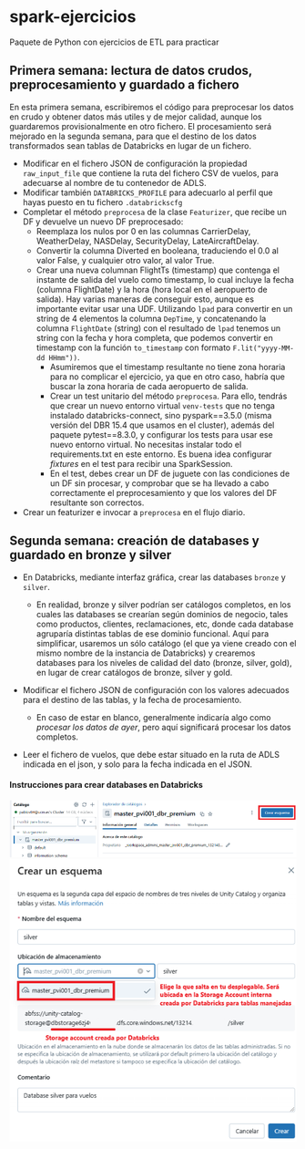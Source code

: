 # spark-ejercicios
Paquete de Python con ejercicios de ETL para practicar 

## Primera semana: lectura de datos crudos, preprocesamiento y guardado a fichero

En esta primera semana, escribiremos el código para preprocesar los datos en crudo y obtener datos más utiles y de 
mejor calidad, aunque los guardaremos provisionalmente en otro fichero. El procesamiento será mejorado en la segunda 
semana, para que el destino de los datos transformados sean tablas de Databricks en lugar de un fichero. 

* Modificar en el fichero JSON de configuración la propiedad `raw_input_file` que contiene la ruta del fichero CSV 
de vuelos, para adecuarse al nombre de tu contenedor de ADLS.
* Modificar también `DATABRICKS_PROFILE` para adecuarlo al perfil que hayas puesto en tu fichero `.databrickscfg` 
* Completar el método `preprocesa` de la clase `Featurizer`, que recibe un DF y devuelve un nuevo DF preprocesado:
  * Reemplaza los nulos por 0 en las columnas CarrierDelay, WeatherDelay, NASDelay, SecurityDelay, LateAircraftDelay.
  * Convertir la columna Diverted en booleana, traduciendo el 0.0 al valor False, y cualquier otro valor, al valor True.
  * Crear una nueva columnan FlightTs (timestamp) que contenga el instante de salida del vuelo como timestamp, lo cual
  incluye la fecha (columna FlightDate) y la hora (hora local en el aeropuerto de salida). Hay varias maneras de
  conseguir esto, aunque es importante evitar usar una UDF. Utilizando `lpad` para convertir en un string de 4 elementos
  la columna `DepTime`, y concatenando la columna `FlightDate` (string) con el resultado de `lpad` tenemos un string
  con la fecha y hora completa, que podemos convertir en timestamp con la función `to_timestamp` con formato `F.lit("yyyy-MM-dd HHmm"))`.
    * Asumiremos que el timestamp resultante no tiene zona horaria para no complicar el ejercicio, ya que en otro caso, 
    habría que buscar la zona horaria de cada aeropuerto de salida.
    * Crear un test unitario del método `preprocesa`. Para ello, tendrás que crear un nuevo entorno virtual `venv-tests` que no
    tenga instalado databricks-connect, sino pyspark==3.5.0 (misma versión del DBR 15.4 que usamos en el cluster),
    además del paquete pytest==8.3.0, y configurar los tests para usar ese nuevo entorno virtual. No necesitas instalar
    todo el requirements.txt en este entorno. Es buena idea configurar *fixtures* en el test para recibir una SparkSession.
    * En el test, debes crear un DF de juguete con las condiciones de un DF sin procesar, y comprobar que se ha llevado a
    cabo correctamente el preprocesamiento y que los valores del DF resultante son correctos.
* Crear un featurizer e invocar a `preprocesa` en el flujo diario.

## Segunda semana: creación de databases y guardado en bronze y silver

* En Databricks, mediante interfaz gráfica, crear las databases `bronze` y `silver`.
  * En realidad, bronze y silver podrían ser catálogos completos, en los cuales las databases se crearían según dominios de negocio,
  tales como productos, clientes, reclamaciones, etc, donde cada database agruparía distintas tablas de ese dominio funcional.
  Aquí para simplificar, usaremos un sólo catálogo (el que ya viene creado con el mismo nombre de la instancia de Databricks)
  y crearemos databases para los niveles de calidad del dato (bronze, silver, gold), en lugar de crear catálogos de bronze, silver y gold.
* Modificar el fichero JSON de configuración con los valores adecuados para el destino de las tablas, y la fecha de procesamiento.
  * En caso de estar en blanco, generalmente indicaría algo como *procesar los datos de ayer*, pero aquí significará 
  procesar los datos completos.
  
* Leer el fichero de vuelos, que debe estar situado en la ruta de ADLS indicada en el json, y solo para la fecha indicada en el JSON.

#### Instrucciones para crear databases en Databricks

![](img/creacion_esquema.png)
![](img/creacion_silver.png)